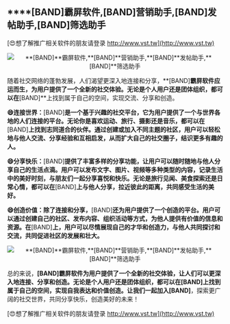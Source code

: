 ## ****[BAND]**霸屏软件,**[BAND]**营销助手,**[BAND]**发帖助手,**[BAND]**筛选助手**

[😍想了解推广相关软件的朋友请登录 http://www.vst.tw](http://www.vst.tw)

 <center><img src="https://vst.tw/MP4/tuiguang/png/7.png" alt="**[BAND]**霸屏软件,**[BAND]**营销助手,**[BAND]**发帖助手,**[BAND]**筛选助手"></center>

随着社交网络的蓬勃发展，人们渴望更深入地连接和分享，**[BAND]**霸屏软件应运而生，为用户提供了一个全新的社交体验。无论是个人用户还是团体组织，都可以在**[BAND]**上找到属于自己的空间，实现交流、分享和创造。

**😄连接世界：**[BAND]**是一个基于兴趣的社交平台，它为用户提供了一个与世界各地的人们连接的平台。无论你是喜欢运动、旅行、摄影还是音乐，都可以在**[BAND]**上找到志同道合的伙伴。通过创建或加入不同主题的社区，用户可以轻松地与他人交流、分享经验和互相启发，从而扩大自己的社交圈子，结识更多有趣的人。**

**😄分享快乐：**[BAND]**提供了丰富多样的分享功能，让用户可以随时随地与他人分享自己的生活点滴。用户可以发布文字、图片、视频等多种类型的内容，记录生活中的美好时刻，与朋友们一起分享喜悦和快乐。无论是旅行见闻、美食探索还是日常心情，都可以在**[BAND]**上与他人分享，拉近彼此的距离，共同感受生活的美好。**

**😄创造价值：除了连接和分享，**[BAND]**还为用户提供了一个创造的平台。用户可以通过创建自己的社区、发布内容、组织活动等方式，为他人提供有价值的信息和资源。在**[BAND]**上，用户可以尽情展现自己的才华和创造力，与他人共同探讨和交流，共同促进社区的发展和壮大。**

 <center><img src="https://vst.tw/MP4/tuiguang/png/3.png" alt="**[BAND]**霸屏软件,**[BAND]**营销助手,**[BAND]**发帖助手,**[BAND]**筛选助手"></center>

总的来说，**[BAND]**霸屏软件为用户提供了一个全新的社交体验，让人们可以更深入地连接、分享和创造。无论是个人用户还是团体组织，都可以在**[BAND]**上找到属于自己的空间，实现自我表达和价值创造。让我们一起加入**[BAND]**，探索更广阔的社交世界，共同分享快乐，创造美好的未来！

[😍想了解推广相关软件的朋友请登录 http://www.vst.tw](http://www.vst.tw)



